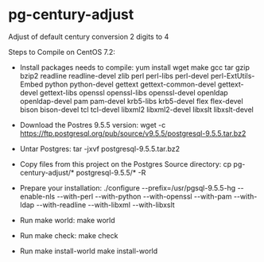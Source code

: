# pg-century-adjust
Adjust of default century conversion 2 digits to 4

Steps to Compile on CentOS 7.2:

- Install packages needs to compile:
yum install wget make gcc tar gzip bzip2 readline readline-devel zlib perl perl-libs perl-devel perl-ExtUtils-Embed python python-devel gettext gettext-common-devel gettext-devel gettext-libs openssl openssl-libs openssl-devel openldap openldap-devel pam pam-devel krb5-libs krb5-devel flex flex-devel bison bison-devel tcl tcl-devel libxml2 libxml2-devel libxslt libxslt-devel

- Download the Postres 9.5.5 version:
wget -c https://ftp.postgresql.org/pub/source/v9.5.5/postgresql-9.5.5.tar.bz2

- Untar Postgres:
tar -jxvf postgresql-9.5.5.tar.bz2

- Copy files from this project on the Postgres Source directory:
cp pg-century-adjust/* postgresql-9.5.5/* -R

- Prepare your installation:
./configure --prefix=/usr/pgsql-9.5.5-hg --enable-nls --with-perl --with-python --with-openssl --with-pam --with-ldap --with-readline --with-libxml --with-libxslt

- Run make world:
make world

- Run make check:
make check

- Run make install-world
make install-world
